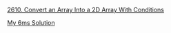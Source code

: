 [2610. Convert an Array Into a 2D Array With Conditions](https://leetcode.com/problems/convert-an-array-into-a-2d-array-with-conditions)

[My 6ms Solution](https://leetcode.com/problems/convert-an-array-into-a-2d-array-with-conditions/solutions/4491435/java-easy-solution)